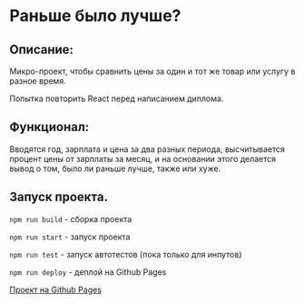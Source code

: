 # Раньше было лучше?

## Описание:
Микро-проект, чтобы сравнить цены за один и тот же товар или услугу в разное время. 

Попытка повторить React перед написанием диплома.

## Функционал:
Вводятся год, зарплата и цена за два разных периода, высчитывается процент цены от зарплаты за месяц, и на основании этого делается вывод о том, было ли раньше лучше, также или хуже. 

## Запуск проекта.
`npm run build` - сборка проекта

`npm run start` - запуск проекта

`npm run test` - запуск автотестов (пока только для инпутов)

`npm run deploy` - деплой на Github Pages


[Проект на Github Pages](https://e-zotova.github.io/how-much-was-it/)

